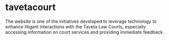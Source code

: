 # tavetacourt
The website is one of the initiatives developed to leverage technology to enhance  litigant interactions with the Taveta Law Courts, especially accessing information on  court services and providing immediate feedback.
